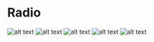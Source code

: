 # Radio
![alt text](https://github.com/PrisheAA/Radio/blob/master/RA/WhatsApp%20Image%202019-02-25%20at%2020.54.37.jpeg)
![alt text](https://github.com/PrisheAA/Radio/blob/master/RA/WhatsApp%20Image%202019-02-25%20at%2020.54.40.jpeg)
![alt text](https://github.com/PrisheAA/Radio/blob/master/RA/WhatsApp%20Image%202019-02-25%20at%2020.54.41%20(1).jpeg)
![alt text](https://github.com/PrisheAA/Radio/blob/master/RA/WhatsApp%20Image%202019-02-25%20at%2020.54.41%20(2).jpeg)
![alt text](https://github.com/PrisheAA/Radio/blob/master/RA/WhatsApp%20Image%202019-02-25%20at%2020.54.41.jpeg)
